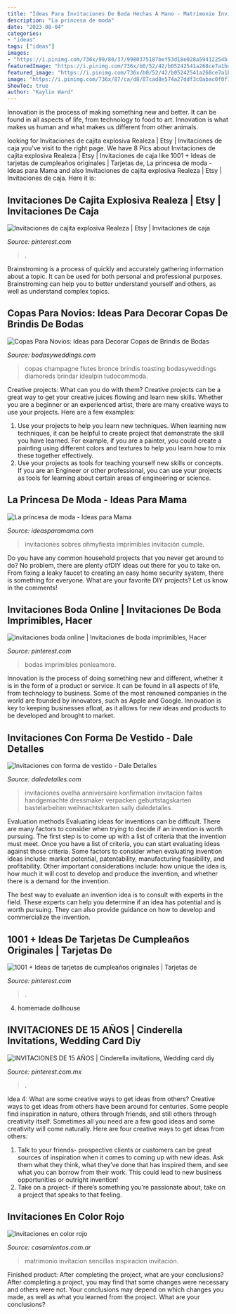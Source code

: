 ```yaml
---
title: "Ideas Para Invitaciones De Boda Hechas A Mano - Matrimonio Invitacion Sencillas Inspiracion Invitación"
description: "La princesa de moda"
date: "2023-08-04"
categories:
- "ideas"
tags: ["ideas"]
images:
- "https://i.pinimg.com/736x/99/80/37/9980375187bef53d18e028a59412254b.jpg"
featuredImage: "https://i.pinimg.com/736x/b0/52/42/b05242541a268ce7a1bdb4280e2d442a.jpg"
featured_image: "https://i.pinimg.com/736x/b0/52/42/b05242541a268ce7a1bdb4280e2d442a.jpg"
image: "https://i.pinimg.com/736x/87/ca/d8/87cad8e574a27ddf3c0abac0f0f729e9.jpg"
ShowToc: true
author: "Kaylin Ward"
---
```



Innovation is the process of making something new and better. It can be found in all aspects of life, from technology to food to art. Innovation is what makes us human and what makes us different from other animals.

	

		
looking for Invitaciones de cajita explosiva Realeza | Etsy | Invitaciones de caja you've visit to the right page. We have 8 Pics about Invitaciones de cajita explosiva Realeza | Etsy | Invitaciones de caja like 1001 + Ideas de tarjetas de cumpleaños originales | Tarjetas de, La princesa de moda - Ideas para Mama and also Invitaciones de cajita explosiva Realeza | Etsy | Invitaciones de caja. Here it is:
		
    
## Invitaciones De Cajita Explosiva Realeza | Etsy | Invitaciones De Caja

<img loading=lazy src="https://i.pinimg.com/736x/99/80/37/9980375187bef53d18e028a59412254b.jpg" onerror="this.onerror=null;this.src='https://tse1.mm.bing.net/th?id=OIP.FM6ic050V0d7pBY4eqDkQAHaNO&amp;pid=15.1';" alt="Invitaciones de cajita explosiva Realeza | Etsy | Invitaciones de caja">

_Source: pinterest.com_

>. 

	

Brainstroming is a process of quickly and accurately gathering information about a topic. It can be used for both personal and professional purposes. Brainstroming can help you to better understand yourself and others, as well as understand complex topics.

    
## Copas Para Novios: Ideas Para Decorar Copas De Brindis De Bodas

<img loading=lazy src="https://bodasyweddings.com/wp-content/uploads/2016/12/Copas-para-novios-Art-Deco.jpg" onerror="this.onerror=null;this.src='https://tse3.mm.bing.net/th?id=OIP.-n7cCvHeAtjxQ7B_y3woHgHaLH&amp;pid=15.1';" alt="Copas Para Novios: Ideas para Decorar Copas de Brindis de Bodas">

_Source: bodasyweddings.com_

>copas champagne flutes bronce brindis toasting bodasyweddings diamoreds brindar idealpin tudocommoda. 

	

Creative projects: What can you do with them?
Creative projects can be a great way to get your creative juices flowing and learn new skills. Whether you are a beginner or an experienced artist, there are many creative ways to use your projects. Here are a few examples: 
1. Use your projects to help you learn new techniques. When learning new techniques, it can be helpful to create project that demonstrate the skill you have learned. For example, if you are a painter, you could create a painting using different colors and textures to help you learn how to mix these together effectively. 
2. Use your projects as tools for teaching yourself new skills or concepts. If you are an Engineer or other professional, you can use your projects as tools for learning about certain areas of engineering or science.

    
## La Princesa De Moda - Ideas Para Mama

<img loading=lazy src="https://www.ideasparamama.com/wp-content/uploads/2014/06/Frozen-088.jpg" onerror="this.onerror=null;this.src='https://tse3.mm.bing.net/th?id=OIP.NMflgo9astqfHEF1mQPMqwHaQ9&amp;pid=15.1';" alt="La princesa de moda - Ideas para Mama">

_Source: ideasparamama.com_

>invitaciones sobres ohmyfiesta imprimibles invitación cumple. 

	

Do you have any common household projects that you never get around to do? No problem, there are plenty ofDIY ideas out there for you to take on. From fixing a leaky faucet to creating an easy home security system, there is something for everyone. What are your favorite DIY projects? Let us know in the comments!

    
## Invitaciones Boda Online | Invitaciones De Boda Imprimibles, Hacer

<img loading=lazy src="https://i.pinimg.com/736x/23/45/2b/23452bae00e1535c575df2b73e7df00b.jpg" onerror="this.onerror=null;this.src='https://tse2.mm.bing.net/th?id=OIP.jpTpi5MgASVHRX2IMlTz9QHaHa&amp;pid=15.1';" alt="invitaciones boda online | Invitaciones de boda imprimibles, Hacer">

_Source: pinterest.com_

>bodas imprimibles ponleamore. 

	

Innovation is the process of doing something new and different, whether it is in the form of a product or service. It can be found in all aspects of life, from technology to business. Some of the most renowned companies in the world are founded by innovators, such as Apple and Google. Innovation is key to keeping businesses afloat, as it allows for new ideas and products to be developed and brought to market.

    
## Invitaciones Con Forma De Vestido - Dale Detalles

<img loading=lazy src="https://www.daledetalles.com/wp-content/uploads/2020/07/invitacion-con-forma-de-vestido5.jpg" onerror="this.onerror=null;this.src='https://tse1.mm.bing.net/th?id=OIP.GeAnz84RAQh_x-6zK8517AHaKA&amp;pid=15.1';" alt="Invitaciones con forma de vestido - Dale Detalles">

_Source: daledetalles.com_

>invitaciones ovelha anniversaire konfirmation invitacion faites handgemachte dressmaker verpacken geburtstagskarten bastelarbeiten weihnachtskarten sally daledetalles. 

	

Evaluation methods
Evaluating ideas for inventions can be difficult. There are many factors to consider when trying to decide if an invention is worth pursuing. The first step is to come up with a list of criteria that the invention must meet. Once you have a list of criteria, you can start evaluating ideas against those criteria.
Some factors to consider when evaluating invention ideas include: market potential, patentability, manufacturing feasibility, and profitability. Other important considerations include: how unique the idea is, how much it will cost to develop and produce the invention, and whether there is a demand for the invention.

The best way to evaluate an invention idea is to consult with experts in the field. These experts can help you determine if an idea has potential and is worth pursuing. They can also provide guidance on how to develop and commercialize the invention.

    
## 1001 + Ideas De Tarjetas De Cumpleaños Originales | Tarjetas De

<img loading=lazy src="https://i.pinimg.com/736x/b0/52/42/b05242541a268ce7a1bdb4280e2d442a.jpg" onerror="this.onerror=null;this.src='https://tse2.mm.bing.net/th?id=OIP.dCPcVaY1QYjf1__0yj2-NQHaHa&amp;pid=15.1';" alt="1001 + Ideas de tarjetas de cumpleaños originales | Tarjetas de">

_Source: pinterest.com_

>. 

	

4. homemade dollhouse

    
## INVITACIONES DE 15 AÑOS | Cinderella Invitations, Wedding Card Diy

<img loading=lazy src="https://i.pinimg.com/736x/87/ca/d8/87cad8e574a27ddf3c0abac0f0f729e9.jpg" onerror="this.onerror=null;this.src='https://tse3.mm.bing.net/th?id=OIP.jqqgChd47_hdagzvV8ULjQHaJ4&amp;pid=15.1';" alt="INVITACIONES DE 15 AÑOS | Cinderella invitations, Wedding card diy">

_Source: pinterest.com.mx_

>. 

	

Idea 4: What are some creative ways to get ideas from others?
Creative ways to get ideas from others have been around for centuries. Some people find inspiration in nature, others through friends, and still others through creativity itself. Sometimes all you need are a few good ideas and some creativity will come naturally. Here are four creative ways to get ideas from others: 
1) Talk to your friends- prospective clients or customers can be great sources of inspiration when it comes to coming up with new ideas. Ask them what they think, what they’ve done that has inspired them, and see what you can borrow from their work. This could lead to new business opportunities or outright invention! 
2) Take on a project- if there’s something you’re passionate about, take on a project that speaks to that feeling.

    
## Invitaciones En Color Rojo

<img loading=lazy src="https://cdn0.casamientos.com.ar/usr/2/4/4/5/cfb_271994.jpg" onerror="this.onerror=null;this.src='https://tse3.mm.bing.net/th?id=OIP.J4iXsnyaoQ1o9P42qYLMfAHaHa&amp;pid=15.1';" alt="Invitaciones en color rojo">

_Source: casamientos.com.ar_

>matrimonio invitacion sencillas inspiracion invitación. 

	

Finished product: After completing the project, what are your conclusions?
After completing a project, you may find that some changes were necessary and others were not. Your conclusions may depend on which changes you made, as well as what you learned from the project. What are your conclusions?

